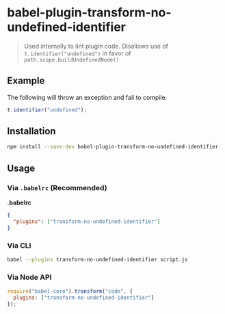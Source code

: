 # babel-plugin-transform-no-undefined-identifier

> Used internally to lint plugin code. Disallows use of `t.identifier("undefined")` in favor of `path.scope.buildUndefinedNode()`

## Example

The following will throw an exception and fail to compile.

```javascript
t.identifier("undefined");
```

## Installation

```sh
npm install --save-dev babel-plugin-transform-no-undefined-identifier
```

## Usage

### Via `.babelrc` (Recommended)

**.babelrc**

```json
{
  "plugins": ["transform-no-undefined-identifier"]
}
```

### Via CLI

```sh
babel --plugins transform-no-undefined-identifier script.js
```

### Via Node API

```javascript
require("babel-core").transform("code", {
  plugins: ["transform-no-undefined-identifier"]
});
```
